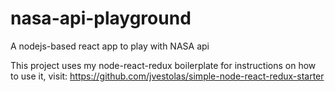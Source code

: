 # nasa-api-playground
A nodejs-based react app to play with NASA api

This project uses my node-react-redux boilerplate for instructions on how to use it, visit:
https://github.com/jvestolas/simple-node-react-redux-starter
